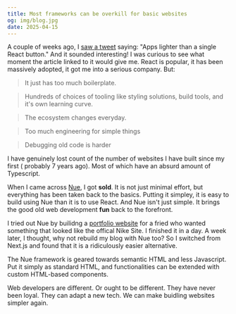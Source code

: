 ```yaml
---
title: Most frameworks can be overkill for basic websites
og: img/blog.jpg
date: 2025-04-15
---
```


A couple of weeks ago, I [saw a tweet](https://x.com/tipiirai/status/1906935615871942873) saying: "Apps lighter than a single React button." And it sounded interesting! I was curious to see what moment the article linked to it would give me. React is popular, it has been massively adopted, it got me into a serious company. But:

> It just has too much boilerplate.

> Hundreds of choices of tooling like styling solutions, build tools, and it's own learning curve.

> The ecosystem changes everyday.

> Too much engineering for simple things

> Debugging old code is harder

I have genuinely lost count of the number of websites I have built since my first ( probably 7 years ago). Most of which have an absurd amount of Typescript. 

When I came across [Nue](https://nuejs.org/), I got **sold**. It is not just minimal effort, but everything has been taken back to the basics. Putting it simpley, it is easy to build using Nue than it is to use React. And Nue isn't just simple. It brings the good old web development **fun** back to the forefront.

I tried out Nue by builidng a [portfolio website](https://ngomathebrand.cc/) for a fried who wanted something that looked like the offical Nike Site. I finished it in a day. A week later, I thought, why not rebuild my blog with Nue too? So I switched from Next.js and found that it is a ridiculously easier alternative.

The Nue framework is geared towards semantic HTML and less Javascript. Put it simply as standard HTML, and functionalities can be extended with custom HTML-based components.


Web developers are different. Or ought to be different. They have never been loyal. They can adapt a new tech. We can make buidling websites simpler again.